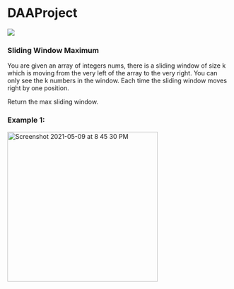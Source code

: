 # DAAProject
![](https://img.shields.io/badge/Python-v3.0-blue)

### Sliding Window Maximum

You are given an array of integers nums, there is a sliding window of size k which is moving from the very left of the array to the very right. You can only see the k numbers in the window. Each time the sliding window moves right by one position.

Return the max sliding window.

### Example 1: 
<img width="340" alt="Screenshot 2021-05-09 at 8 45 30 PM" src="https://user-images.githubusercontent.com/52974732/117577474-85a4f580-b107-11eb-9af2-d4ab1cc09a15.png">
